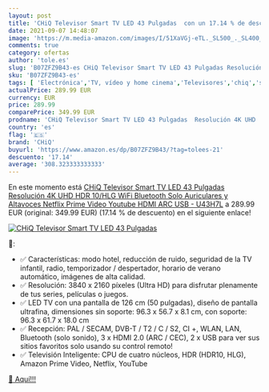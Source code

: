 ```yaml
---
layout: post
title: 'CHiQ Televisor Smart TV LED 43 Pulgadas  con un 17.14 % de descuento'
date: 2021-09-07 14:48:07
image: 'https://m.media-amazon.com/images/I/51XaVGj-eTL._SL500_._SL400_.jpg'
comments: true
category: ofertas
author: 'tole.es'
slug: 'B07ZFZ9B43-es CHiQ Televisor Smart TV LED 43 Pulgadas Resolución 4K UHD...'
sku: 'B07ZFZ9B43-es'
tags: [ 'Electrónica','TV, vídeo y home cinema','Televisores','chiq','smart','televisor','tv', ]
actualPrice: 289.99 EUR
currency: EUR
price: 289.99
comparePrice: 349.99 EUR
prodname: 'CHiQ Televisor Smart TV LED 43 Pulgadas  Resolución 4K UHD  HDR 10/HLG  WiFi  Bluetooth  Solo Auriculares y Altavoces   Netflix  Prime Video  Youtube  HDMI ARC  USB - U43H7L'
country: 'es'
flag: '🇪🇸'
brand: 'CHiQ'
buyurl: 'https://www.amazon.es/dp/B07ZFZ9B43/?tag=tolees-21'
descuento: '17.14'
average: '308.323333333333'
---
```


En este momento está [CHiQ Televisor Smart TV LED 43 Pulgadas  Resolución 4K UHD  HDR 10/HLG  WiFi  Bluetooth  Solo Auriculares y Altavoces   Netflix  Prime Video  Youtube  HDMI ARC  USB - U43H7L](https://www.amazon.es/dp/B07ZFZ9B43/?tag=tolees-21) a 289.99 EUR (original: 349.99 EUR) (17.14 %  de descuento) en el siguiente enlace!

[![CHiQ Televisor Smart TV LED 43 Pulgadas ](https://m.media-amazon.com/images/I/51XaVGj-eTL._SL500_._SL400_.jpg)](https://www.amazon.es/dp/B07ZFZ9B43/?tag=tolees-21)

🔎:

- ✅ Características: modo hotel, reducción de ruido, seguridad de la TV infantil, radio, temporizador / despertador, horario de verano automático, imágenes de alta calidad.
- ✅ Resolución: 3840 x 2160 píxeles (Ultra HD) para disfrutar plenamente de tus series, películas o juegos.
- ✅ LED TV con una pantalla de 126 cm (50 pulgadas), diseño de pantalla ultrafina, dimensiones sin soporte: 96.3 x 56.7 x 8.1 cm, con soporte: 96.3 x 61.7 x 18.0 cm
- ✅ Recepción: PAL / SECAM, DVB-T / T2 / C / S2, CI +, WLAN, LAN, Bluetooth (solo sonido), 3 x HDMI 2.0 (ARC / CEC), 2 x USB para ver sus sitios favoritos solo usando su control remoto!
- ✅ Televisión Inteligente: CPU de cuatro núcleos, HDR (HDR10, HLG), Amazon Prime Video, Netflix, YouTube

[🛒 Aquí!!!](https://www.amazon.es/dp/B07ZFZ9B43/?tag=tolees-21)
